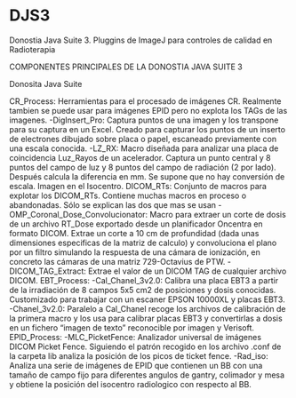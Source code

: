 # DJS3
Donostia Java Suite 3. Pluggins de ImageJ  para controles de calidad en Radioterapia

COMPONENTES PRINCIPALES DE LA DONOSTIA JAVA SUITE 3


Donosita Java Suite


CR_Process: Herramientas para el procesado de imágenes CR. Realmente tambien se puede usar para imágenes EPID pero no explota los TAGs de las imagenes.
-DigInsert_Pro: Captura puntos de una imagen y los transpone para su captura en un Excel. Creado para capturar los puntos de un inserto de electrones dibujado sobre placa o papel, escaneado previamente con una escala conocida.
-LZ_RX: Macro diseñada para analizar una placa de coincidencia Luz_Rayos de un acelerador. Captura un punto central y 8 puntos del campo de luz y 8 puntos del campo de radiación (2 por lado). Después calcula la diferencia en mm. Se supone que no hay conversión de escala. Imagen en el Isocentro.
DICOM_RTs: Conjunto de macros para explotar los DICOM_RTs. Contiene muchas macros en proceso o abandonadas. Sólo se explican las dos que mas se usan
-OMP_Coronal_Dose_Convolucionator: Macro para extraer un corte de dosis de un archivo RT_Dose exportado desde un planificador Oncentra en formato DICOM. Extrae un corte a 10 cm de profundidad (dada unas dimensiones especificas de la matriz de calculo) y convoluciona el plano por un filtro simulando la respuesta de una cámara de ionización, en concreto las cámaras de una matriz 729-Octavius de PTW.
-DICOM_TAG_Extract: Extrae el valor de un DICOM TAG de cualquier archivo DICOM.
EBT_Process:
-Cal_Chanel_3v2.0: Calibra una placa EBT3 a partir de la irradiación de 8 campos 5x5 cm2 de posiciones y dosis conocidas. Customizado para trabajar con un escaner EPSON 10000XL y placas EBT3.
-Chanel_3v2.0: Paralelo a Cal_Chanel recoge los archivos de calibración de la primera macro y los usa para calibrar placas EBT3 y convertirlas a dosis en un fichero “imagen de texto” reconocible por imagen y Verisoft.
EPID_Process:
-MLC_PicketFence: Analizador universal de imágenes DICOM Picket Fence. Siguiendo el patrón recogido en los archivo .conf de la carpeta lib analiza la posición de los picos de ticket fence.
-Rad_iso: Analiza una serie de imágenes de EPID que contienen un BB con una tamaño de campo fijo para diferentes angulos de gantry, colimador y mesa y obtiene la posición del isocentro radiologico con respecto al BB.
